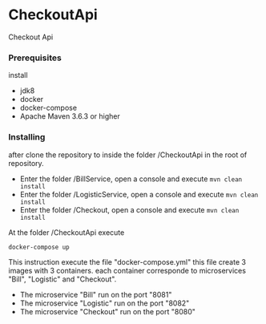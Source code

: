 # CheckoutApi
Checkout Api

### Prerequisites
install
* jdk8
* docker
* docker-compose
* Apache Maven 3.6.3 or higher

### Installing
after clone the repository to inside the folder /CheckoutApi in the root of repository.

* Enter the folder /BillService, open a console and execute ```mvn clean install```
* Enter the folder /LogisticService, open a console and execute ```mvn clean install```
* Enter the folder /Checkout, open a console and execute ```mvn clean install```

At the folder /CheckoutApi execute
```
docker-compose up
```
This instruction execute the file "docker-compose.yml" this file create 3 images with 3 containers.
each container corresponde to microservices "Bill", "Logistic" and "Checkout".
* The microservice "Bill" run on the port "8081"
* The microservice "Logistic" run on the port "8082"
* The microservice "Checkout" run on the port "8080"






